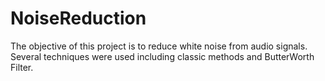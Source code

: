 # NoiseReduction
The objective of this project is to reduce white noise from audio signals. Several techniques were used including classic methods and ButterWorth Filter.
